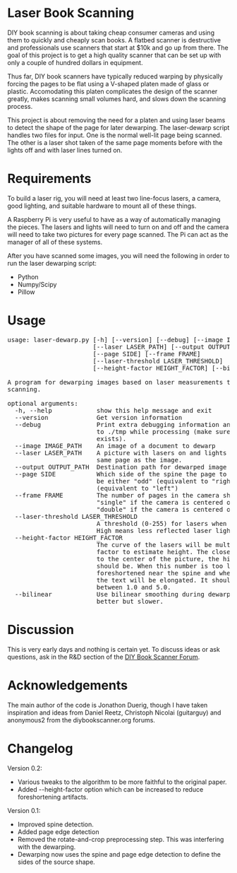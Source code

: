 # Laser Book Scanning

DIY book scanning is about taking cheap consumer cameras and using
them to quickly and cheaply scan books. A flatbed scanner is
destructive and professionals use scanners that start at $10k and go
up from there. The goal of this project is to get a high quality
scanner that can be set up with only a couple of hundred dollars in
equipment.

Thus far, DIY book scanners have typically reduced warping by
physically forcing the pages to be flat using a V-shaped platen made
of glass or plastic. Accomodating this platen complicates the design
of the scanner greatly, makes scanning small volumes hard, and slows
down the scanning process.

This project is about removing the need for a platen and using laser
beams to detect the shape of the page for later dewarping. The
laser-dewarp script handles two files for input. One is the normal
well-lit page being scanned. The other is a laser shot taken of the
same page moments before with the lights off and with laser lines
turned on.

# Requirements

To build a laser rig, you will need at least two line-focus lasers, a
camera, good lighting, and suitable hardware to mount all of these
things.

A Raspberry Pi is very useful to have as a way of automatically
managing the pieces. The lasers and lights will need to turn on and
off and the camera will need to take two pictures for every page
scanned. The Pi can act as the manager of all of these systems.

After you have scanned some images, you will need the following in
order to run the laser dewarping script:

* Python
* Numpy/Scipy
* Pillow

# Usage

<pre>
usage: laser-dewarp.py [-h] [--version] [--debug] [--image IMAGE_PATH]
                       [--laser LASER_PATH] [--output OUTPUT_PATH]
                       [--page SIDE] [--frame FRAME]
                       [--laser-threshold LASER_THRESHOLD]
                       [--height-factor HEIGHT_FACTOR] [--bilinear]

A program for dewarping images based on laser measurements taken during
scanning.

optional arguments:
  -h, --help            show this help message and exit
  --version             Get version information
  --debug               Print extra debugging information and output pictures
                        to ./tmp while processing (make sure this directory
                        exists).
  --image IMAGE_PATH    An image of a document to dewarp
  --laser LASER_PATH    A picture with lasers on and lights out taken of the
                        same page as the image.
  --output OUTPUT_PATH  Destination path for dewarped image
  --page SIDE           Which side of the spine the page to dewarp is at. Can
                        be either "odd" (equivalent to "right") or "even"
                        (equivalent to "left")
  --frame FRAME         The number of pages in the camera shot. Either
                        "single" if the camera is centered on just one page or
                        "double" if the camera is centered on the spine
  --laser-threshold LASER_THRESHOLD
                        A threshold (0-255) for lasers when calculating warp.
                        High means less reflected laser light will be counted.
  --height-factor HEIGHT_FACTOR
                        The curve of the lasers will be multiplied by this
                        factor to estimate height. The closer the lasers are
                        to the center of the picture, the higher this number
                        should be. When this number is too low, text will be
                        foreshortened near the spine and when it is too high,
                        the text will be elongated. It should normally be
                        between 1.0 and 5.0.
  --bilinear            Use bilinear smoothing during dewarping which is
                        better but slower.
</pre>

# Discussion

This is very early days and nothing is certain yet. To discuss ideas
or ask questions, ask in the R&D section of the [DIY Book Scanner
Forum](http://www.diybookscanner.org/forum).

# Acknowledgements

The main author of the code is Jonathon Duerig, though I have taken
inspiration and ideas from Daniel Reetz, Christoph Nicolai (guitarguy)
and anonymous2 from the diybookscanner.org forums.

# Changelog

Version 0.2:

* Various tweaks to the algorithm to be more faithful to the original paper.
* Added --height-factor option which can be increased to reduce
  foreshortening artifacts.

Version 0.1:

* Improved spine detection.
* Added page edge detection
* Removed the rotate-and-crop preprocessing step. This was interfering
  with the dewarping.
* Dewarping now uses the spine and page edge detection to define the
  sides of the source shape.
